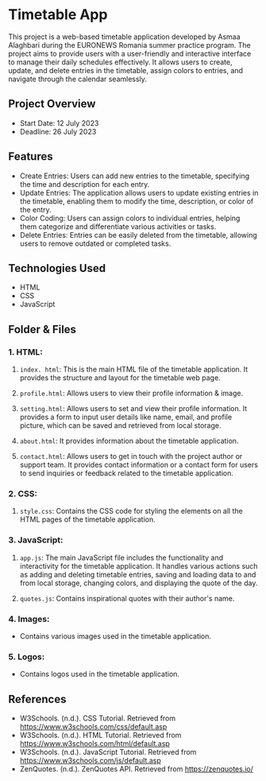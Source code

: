 # **Timetable App**

This project is a web-based timetable application developed by Asmaa Alaghbari during the EURONEWS Romania summer practice program. The project aims to provide users with a user-friendly and interactive interface to manage their daily schedules effectively. It allows users to create, update, and delete entries in the timetable, assign colors to entries, and navigate through the calendar seamlessly.

## Project Overview

- Start Date: 12 July 2023
- Deadline: 26 July 2023

## Features

- Create Entries: Users can add new entries to the timetable, specifying the time and description for each entry.
- Update Entries: The application allows users to update existing entries in the timetable, enabling them to modify the time, description, or color of the entry.
- Color Coding: Users can assign colors to individual entries, helping them categorize and differentiate various activities or tasks.
- Delete Entries: Entries can be easily deleted from the timetable, allowing users to remove outdated or completed tasks.

## Technologies Used

- HTML
- CSS
- JavaScript

## Folder & Files

### 1. HTML:

1. `index. html`:
   This is the main HTML file of the timetable application. It provides the structure and layout for the timetable web page.

2. `profile.html`:
   Allows users to view their profile information & image.

3. `setting.html`:
   Allows users to set and view their profile information. It provides a form to input user details like name, email, and profile picture, which can be saved and retrieved from local storage.

4. `about.html`:
   It provides information about the timetable application.

5. `contact.html`:
   Allows users to get in touch with the project author or support team. It provides contact information or a contact form for users to send inquiries or feedback related to the timetable application.

### 2. CSS:

1. `style.css`:
   Contains the CSS code for styling the elements on all the HTML pages of the timetable application.

### 3. JavaScript:

1. `app.js`:
   The main JavaScript file includes the functionality and interactivity for the timetable application. It handles various actions such as adding and deleting timetable entries, saving and loading data to and from local storage, changing colors, and displaying the quote of the day.

2. `quotes.js`:
   Contains inspirational quotes with their author's name.

### 4. Images:

- Contains various images used in the timetable application.

### 5. Logos:

- Contains logos used in the timetable application.

## References

- W3Schools. (n.d.). CSS Tutorial. Retrieved from https://www.w3schools.com/css/default.asp
- W3Schools. (n.d.). HTML Tutorial. Retrieved from https://www.w3schools.com/html/default.asp
- W3Schools. (n.d.). JavaScript Tutorial. Retrieved from https://www.w3schools.com/js/default.asp
- ZenQuotes. (n.d.). ZenQuotes API. Retrieved from https://zenquotes.io/
